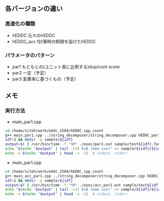## 各バージョンの違い
### 高速化の種類
- hEDDC
	元々のhEDDC
- hEDDC_acc
	f計算時の制限を設けたhEDDC
### パラメータのパターン
- par1
	もともとの(ユニット長に比例する)dup/cont score
- par2
	一定（予定）
- par3
	変異率に基づくもの（予定）

## メモ
### 実行方法
- main_par1.cpp
```bash
cd /home/sitoh/work/eddc_2504/hEDDC_cpp_count
g++ main_par1.cpp ../string_decomposer/string_decomposer.cpp hEDDC_par1.cpp -o exec/par1.out 2>&1 | tee tmp.log
idf=1 && mkdir -p sample/${idf}
output=$( { /usr/bin/time -f "%M" ./exec/par1.out sample/test${idf}.fasta sample/${idf}/${idf}_scores.tsv sample/${idf}/${idf}_variants.tsv sample/${idf}/${idf}_time.txt sample/${idf}/${idf}_encodings.fasta; } 2>&1 )
echo "$(echo "$output" | tail -n1) KiB (mem use)" >> sample/${idf}/${idf}_time.txt 	# memory consumption
echo -n $(echo "$output" | head -n -1) 	# stdout, stderr
```

- main_par1.cpp
```bash
cd /home/sitoh/work/eddc_2504/hEDDC_cpp_count
g++ main_acc_par1.cpp ../string_decomposer/string_decomposer.cpp hEDDC_acc_par1.cpp -o exec/acc_par1.out 2>&1 | tee tmp.log
idf=1 && mkdir -p sample/${idf}
output=$( { /usr/bin/time -f "%M" ./exec/acc_par1.out sample/test${idf}.fasta sample/${idf}/${idf}acc_scores.tsv sample/${idf}/${idf}acc_variants.tsv sample/${idf}/${idf}acc_time.txt sample/${idf}/${idf}acc_encodings.fasta; } 2>&1 )
echo "$(echo "$output" | tail -n1) KiB (mem use)" >> sample/${idf}/${idf}acc_time.txt 	# memory consumption
echo -n $(echo "$output" | head -n -1) 	# stdout, stderr
```
